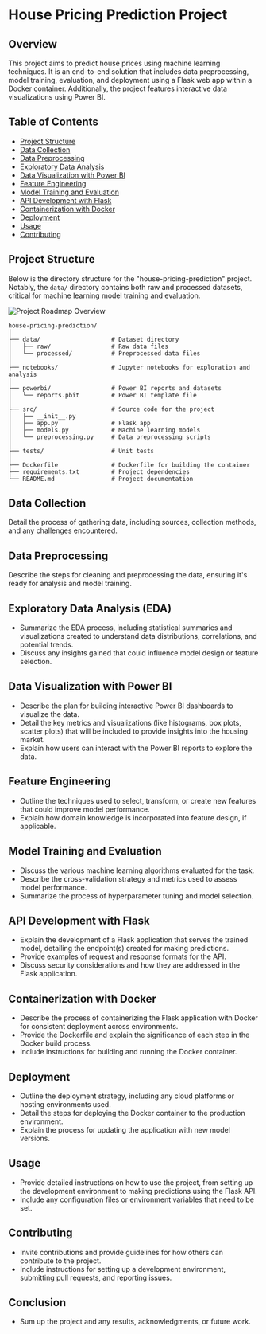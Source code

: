 
# House Pricing Prediction Project

## Overview

This project aims to predict house prices using machine learning techniques. It is an end-to-end solution that includes data preprocessing, model training, evaluation, and deployment using a Flask web app within a Docker container. Additionally, the project features interactive data visualizations using Power BI.

## Table of Contents

- [Project Structure](#project-structure)
- [Data Collection](#data-collection)
- [Data Preprocessing](#data-preprocessing)
- [Exploratory Data Analysis](#exploratory-data-analysis)
- [Data Visualization with Power BI](#data-visualization-with-power-bi)
- [Feature Engineering](#feature-engineering)
- [Model Training and Evaluation](#model-training-and-evaluation)
- [API Development with Flask](#api-development-with-flask)
- [Containerization with Docker](#containerization-with-docker)
- [Deployment](#deployment)
- [Usage](#usage)
- [Contributing](#contributing)

## Project Structure

Below is the directory structure for the "house-pricing-prediction" project. Notably, the `data/` directory contains both raw and processed datasets, critical for machine learning model training and evaluation.

![Project Roadmap Overview](image_link_here) <!-- Replace `image_link_here` with the actual URL of your image -->

```plaintext
house-pricing-prediction/
│
├── data/                    # Dataset directory
│   ├── raw/                 # Raw data files
│   └── processed/           # Preprocessed data files
│
├── notebooks/               # Jupyter notebooks for exploration and analysis
│
├── powerbi/                 # Power BI reports and datasets
│   └── reports.pbit         # Power BI template file
│
├── src/                     # Source code for the project
│   ├── __init__.py
│   ├── app.py               # Flask app
│   ├── models.py            # Machine learning models
│   └── preprocessing.py     # Data preprocessing scripts
│
├── tests/                   # Unit tests
│
├── Dockerfile               # Dockerfile for building the container
├── requirements.txt         # Project dependencies
└── README.md                # Project documentation
```

## Data Collection

Detail the process of gathering data, including sources, collection methods, and any challenges encountered.

## Data Preprocessing

Describe the steps for cleaning and preprocessing the data, ensuring it's ready for analysis and model training.

## Exploratory Data Analysis (EDA)

- Summarize the EDA process, including statistical summaries and visualizations created to understand data distributions, correlations, and potential trends.
- Discuss any insights gained that could influence model design or feature selection.

## Data Visualization with Power BI

- Describe the plan for building interactive Power BI dashboards to visualize the data.
- Detail the key metrics and visualizations (like histograms, box plots, scatter plots) that will be included to provide insights into the housing market.
- Explain how users can interact with the Power BI reports to explore the data.

## Feature Engineering

- Outline the techniques used to select, transform, or create new features that could improve model performance.
- Explain how domain knowledge is incorporated into feature design, if applicable.

## Model Training and Evaluation

- Discuss the various machine learning algorithms evaluated for the task.
- Describe the cross-validation strategy and metrics used to assess model performance.
- Summarize the process of hyperparameter tuning and model selection.

## API Development with Flask

- Explain the development of a Flask application that serves the trained model, detailing the endpoint(s) created for making predictions.
- Provide examples of request and response formats for the API.
- Discuss security considerations and how they are addressed in the Flask application.

## Containerization with Docker

- Describe the process of containerizing the Flask application with Docker for consistent deployment across environments.
- Provide the Dockerfile and explain the significance of each step in the Docker build process.
- Include instructions for building and running the Docker container.

## Deployment

- Outline the deployment strategy, including any cloud platforms or hosting environments used.
- Detail the steps for deploying the Docker container to the production environment.
- Explain the process for updating the application with new model versions.

## Usage

- Provide detailed instructions on how to use the project, from setting up the development environment to making predictions using the Flask API.
- Include any configuration files or environment variables that need to be set.

## Contributing

- Invite contributions and provide guidelines for how others can contribute to the project.
- Include instructions for setting up a development environment, submitting pull requests, and reporting issues.

## Conclusion

- Sum up the project and any results, acknowledgments, or future work.
```

